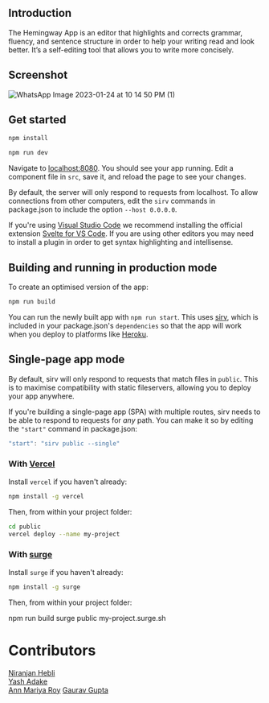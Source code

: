 ## Introduction 

The Hemingway App is an editor that highlights and corrects grammar, fluency, and sentence structure in order to help your writing read and look better. It’s a self-editing tool that allows you to write more concisely.

## Screenshot

![WhatsApp Image 2023-01-24 at 10 14 50 PM (1)](https://user-images.githubusercontent.com/84934990/214354983-2c7953f9-d57a-487f-9150-98bd51609864.jpeg)

## Get started

```bash
npm install
```

```bash
npm run dev
```

Navigate to [localhost:8080](http://localhost:8080). You should see your app running. Edit a component file in `src`, save it, and reload the page to see your changes.

By default, the server will only respond to requests from localhost. To allow connections from other computers, edit the `sirv` commands in package.json to include the option `--host 0.0.0.0`.

If you're using [Visual Studio Code](https://code.visualstudio.com/) we recommend installing the official extension [Svelte for VS Code](https://marketplace.visualstudio.com/items?itemName=svelte.svelte-vscode). If you are using other editors you may need to install a plugin in order to get syntax highlighting and intellisense.

## Building and running in production mode

To create an optimised version of the app:

```bash
npm run build
```

You can run the newly built app with `npm run start`. This uses [sirv](https://github.com/lukeed/sirv), which is included in your package.json's `dependencies` so that the app will work when you deploy to platforms like [Heroku](https://heroku.com).


## Single-page app mode

By default, sirv will only respond to requests that match files in `public`. This is to maximise compatibility with static fileservers, allowing you to deploy your app anywhere.

If you're building a single-page app (SPA) with multiple routes, sirv needs to be able to respond to requests for *any* path. You can make it so by editing the `"start"` command in package.json:

```js
"start": "sirv public --single"
```


### With [Vercel](https://vercel.com)

Install `vercel` if you haven't already:

```bash
npm install -g vercel
```

Then, from within your project folder:

```bash
cd public
vercel deploy --name my-project
```

### With [surge](https://surge.sh/)

Install `surge` if you haven't already:

```bash
npm install -g surge
```

Then, from within your project folder:



npm run build
surge public my-project.surge.sh


# Contributors
[Niranjan Hebli](https://github.com/NiranjanHebli)                                     
[Yash Adake](https://github.com/YashAdake)                                                   
[Ann Mariya Roy](https://github.com/Ann-M-R)
[Gaurav Gupta](https://github.com/codinggaurav7)
